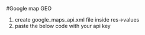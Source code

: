 #Google map GEO 
1. create google_maps_api.xml file inside res->values
2. paste the below code with your api key
<resources>
    <!--
    TODO: Before you run your application, you need a Google Maps API key.

    To get one, follow this link, follow the directions and press "Create" at the end:

    https://console.developers.google.com/flows/enableapi?apiid=maps_android_backend&keyType=CLIENT_SIDE_ANDROID&r=28:D9:7F:28:4A:DC:07:D4:3D:37:77:11:DF:F2:39:39:5D:99:E1:18%3Bcom.sripiranavan.learning.wander

    You can also add your credentials to an existing key, using these values:

    Package name:
    com.sripiranavan.learning.wander

    SHA-1 certificate fingerprint:
    28:D9:7F:28:4A:DC:07:D4:3D:37:77:11:DF:F2:39:39:5D:99:E1:18

    Alternatively, follow the directions here:
    https://developers.google.com/maps/documentation/android/start#get-key

    Once you have your key (it starts with "AIza"), replace the "google_maps_key"
    string in this file.
    -->
    <string name="google_maps_key" templateMergeStrategy="preserve" translatable="false">AIza(Api key)</string>
</resources>
